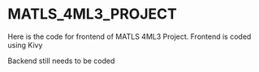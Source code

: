 # MATLS_4ML3_PROJECT


Here is the code for frontend of MATLS 4ML3 Project. Frontend is coded using Kivy

Backend still needs to be coded

